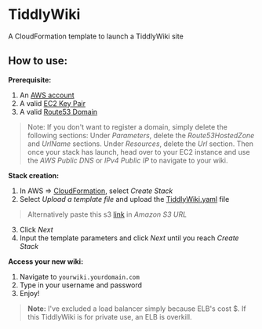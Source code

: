 # TiddlyWiki
A CloudFormation template to launch a TiddlyWiki site

## How to use:
**Prerequisite:**
1. An [AWS account](https://aws.amazon.com/#)
1. A valid [EC2 Key Pair](https://docs.aws.amazon.com/AWSEC2/latest/UserGuide/ec2-key-pairs.html)
1. A valid [Route53 Domain](https://docs.aws.amazon.com/Route53/latest/DeveloperGuide/Welcome.html)
> Note: If you don't want to register a domain, simply delete the following sections: Under *Parameters*, delete the *Route53HostedZone* and *UrlName* sections. Under *Resources*, delete the *Url* section. Then once your stack has launch, head over to your EC2 instance and use the *AWS Public DNS* or *IPv4 Public IP* to navigate to your wiki.

**Stack creation:**
1. In AWS => [CloudFormation](https://docs.aws.amazon.com/AWSCloudFormation/latest/UserGuide/GettingStarted.html), select *Create Stack*
2. Select *Upload a template file* and upload the [TiddlyWiki.yaml](https://raw.githubusercontent.com/Juan007/cloudformation/master/TiddlyWiki/TiddlyWiki.yaml) file
> Alternatively paste this s3 [link](https://cf-templates-1coxzaw6pb2ki-eu-west-1.s3-eu-west-1.amazonaws.com/2019206Hl8-TiddlyWiki.yaml) in *Amazon S3 URL*
3. Click *Next*
4. Input the template parameters and click *Next* until you reach *Create Stack*

**Access your new wiki:**
1. Navigate to `yourwiki.yourdomain.com`
1. Type in your username and password
1. Enjoy!

> **Note:** I've excluded a load balancer simply because ELB's cost $. If this TiddlyWiki is for private use, an ELB is overkill.
